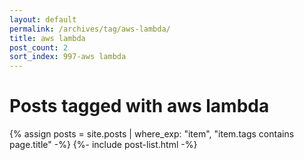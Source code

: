 ```yaml
---
layout: default
permalink: /archives/tag/aws-lambda/
title: aws lambda
post_count: 2
sort_index: 997-aws lambda
---
```

<h1 class="page-heading">Posts tagged with aws lambda</h1>
{% assign posts = site.posts | where_exp: "item", "item.tags contains page.title" -%}
{%- include post-list.html -%}
